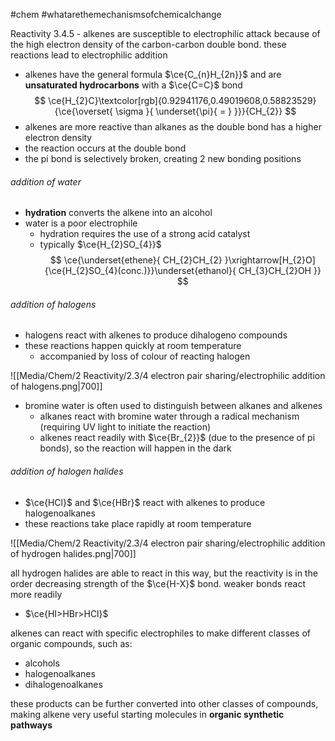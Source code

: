 #chem #whatarethemechanismsofchemicalchange 

Reactivity 3.4.5 - alkenes are susceptible to electrophilic attack because of the high electron density of the carbon-carbon double bond. these reactions lead to electrophilic addition

- alkenes have the general formula $\ce{C_{n}H_{2n}}$ and are **unsaturated hydrocarbons** with a $\ce{C=C}$ bond
$$
\ce{H_{2}C}\textcolor[rgb]{0.92941176,0.49019608,0.58823529}{\ce{\overset{ \sigma }{ \underset{\pi}{ = } }}}{CH_{2}}
$$
- alkenes are more reactive than alkanes as the double bond has a higher electron density
- the reaction occurs at the double bond
- the pi bond is selectively broken, creating 2 new bonding positions

###### addition of water
- **hydration** converts the alkene into an alcohol
- water is a poor electrophile
	- hydration requires the use of a strong acid catalyst
	- typically $\ce{H_{2}SO_{4}}$
$$
\ce{\underset{ethene}{ CH_{2}CH_{2} }\xrightarrow[H_{2}O]{\ce{H_{2}SO_{4}(conc.)}}\underset{ethanol}{ CH_{3}CH_{2}OH }}
$$
###### addition of halogens
- halogens react with alkenes to produce dihalogeno compounds
- these reactions happen quickly at room temperature
	- accompanied by loss of colour of reacting halogen

![[Media/Chem/2 Reactivity/2.3/4 electron pair sharing/electrophilic addition of halogens.png|700]]

- bromine water is often used to distinguish between alkanes and alkenes
	- alkanes react with bromine water through a radical mechanism (requiring UV light to initiate the reaction)
	- alkenes react readily with $\ce{Br_{2}}$ (due to the presence of pi bonds), so the reaction will happen in the dark

###### addition of halogen halides
- $\ce{HCl}$ and $\ce{HBr}$ react with alkenes to produce halogenoalkanes
- these reactions take place rapidly at room temperature

![[Media/Chem/2 Reactivity/2.3/4 electron pair sharing/electrophilic addition of hydrogen halides.png|700]]

all hydrogen halides are able to react in this way, but the reactivity is in the order decreasing strength of the $\ce{H-X}$ bond. weaker bonds react more readily
- $\ce{HI>HBr>HCl}$ 

alkenes can react with specific electrophiles to make different classes of organic compounds, such as:
- alcohols
- halogenoalkanes
- dihalogenoalkanes

these products can be further converted into other classes of compounds, making alkene very useful starting molecules in **organic synthetic pathways**
